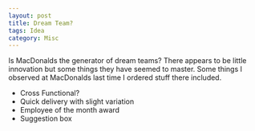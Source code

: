 ```yaml
---
layout: post
title: Dream Team?
tags: Idea
category: Misc
---
```

Is MacDonalds the generator of dream teams? There appears to be little innovation but some things they have seemed to master. Some things I observed at MacDonalds last time I ordered stuff there included.  

- Cross Functional?  
- Quick delivery with slight variation  
- Employee of the month award  
- Suggestion box  
